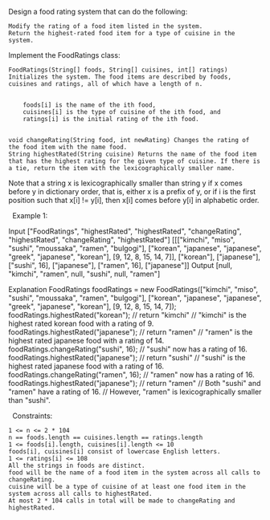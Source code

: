 Design a food rating system that can do the following:


	Modify the rating of a food item listed in the system.
	Return the highest-rated food item for a type of cuisine in the system.


Implement the FoodRatings class:


	FoodRatings(String[] foods, String[] cuisines, int[] ratings) Initializes the system. The food items are described by foods, cuisines and ratings, all of which have a length of n.

	
		foods[i] is the name of the ith food,
		cuisines[i] is the type of cuisine of the ith food, and
		ratings[i] is the initial rating of the ith food.
	
	
	void changeRating(String food, int newRating) Changes the rating of the food item with the name food.
	String highestRated(String cuisine) Returns the name of the food item that has the highest rating for the given type of cuisine. If there is a tie, return the item with the lexicographically smaller name.


Note that a string x is lexicographically smaller than string y if x comes before y in dictionary order, that is, either x is a prefix of y, or if i is the first position such that x[i] != y[i], then x[i] comes before y[i] in alphabetic order.

 
Example 1:

Input
["FoodRatings", "highestRated", "highestRated", "changeRating", "highestRated", "changeRating", "highestRated"]
[[["kimchi", "miso", "sushi", "moussaka", "ramen", "bulgogi"], ["korean", "japanese", "japanese", "greek", "japanese", "korean"], [9, 12, 8, 15, 14, 7]], ["korean"], ["japanese"], ["sushi", 16], ["japanese"], ["ramen", 16], ["japanese"]]
Output
[null, "kimchi", "ramen", null, "sushi", null, "ramen"]

Explanation
FoodRatings foodRatings = new FoodRatings(["kimchi", "miso", "sushi", "moussaka", "ramen", "bulgogi"], ["korean", "japanese", "japanese", "greek", "japanese", "korean"], [9, 12, 8, 15, 14, 7]);
foodRatings.highestRated("korean"); // return "kimchi"
                                    // "kimchi" is the highest rated korean food with a rating of 9.
foodRatings.highestRated("japanese"); // return "ramen"
                                      // "ramen" is the highest rated japanese food with a rating of 14.
foodRatings.changeRating("sushi", 16); // "sushi" now has a rating of 16.
foodRatings.highestRated("japanese"); // return "sushi"
                                      // "sushi" is the highest rated japanese food with a rating of 16.
foodRatings.changeRating("ramen", 16); // "ramen" now has a rating of 16.
foodRatings.highestRated("japanese"); // return "ramen"
                                      // Both "sushi" and "ramen" have a rating of 16.
                                      // However, "ramen" is lexicographically smaller than "sushi".


 
Constraints:


	1 <= n <= 2 * 104
	n == foods.length == cuisines.length == ratings.length
	1 <= foods[i].length, cuisines[i].length <= 10
	foods[i], cuisines[i] consist of lowercase English letters.
	1 <= ratings[i] <= 108
	All the strings in foods are distinct.
	food will be the name of a food item in the system across all calls to changeRating.
	cuisine will be a type of cuisine of at least one food item in the system across all calls to highestRated.
	At most 2 * 104 calls in total will be made to changeRating and highestRated.

